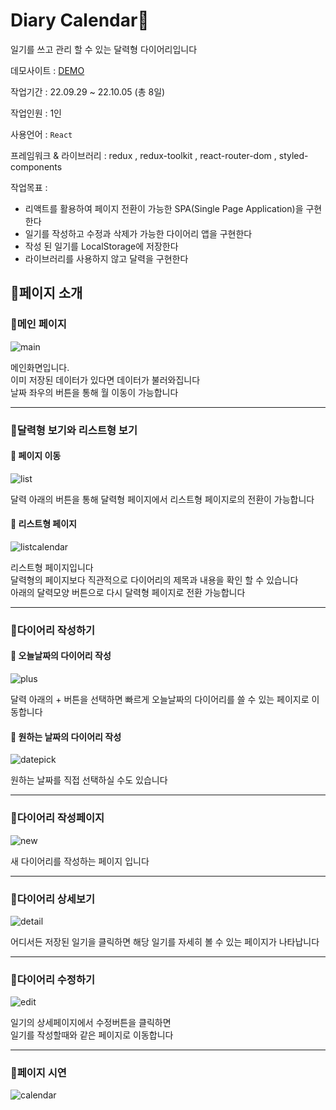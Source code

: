 # Diary Calendar📆

일기를 쓰고 관리 할 수 있는 달력형 다이어리입니다

데모사이트 : [DEMO](https://tmdgp0212.github.io/Diary_Calendar)

작업기간 : 22.09.29 ~ 22.10.05 (총 8일)

작업인원 : 1인

사용언어 : `React`

프레임워크 & 라이브러리 : redux , redux-toolkit , react-router-dom , styled-components 

작업목표 : 
- 리액트를 활용하여 페이지 전환이 가능한 SPA(Single Page Application)을 구현한다
- 일기를 작성하고 수정과 삭제가 가능한 다이어리 앱을 구현한다
- 작성 된 일기를 LocalStorage에 저장한다
- 라이브러리를 사용하지 않고 달력을 구현한다

## 🧡페이지 소개

### 💛메인 페이지

![main](https://user-images.githubusercontent.com/112364408/213084460-497bb7c4-c638-4f42-88da-96c4ebbfb69b.png)

메인화면입니다.  
이미 저장된 데이터가 있다면 데이터가 불러와집니다  
날짜 좌우의 버튼을 통해 월 이동이 가능합니다 

---

### 💛달력형 보기와 리스트형 보기

#### 🌟 페이지 이동

![list](https://user-images.githubusercontent.com/112364408/213084986-9a91de56-414e-4739-9605-3e5e850b1b34.png)

달력 아래의 버튼을 통해 달력형 페이지에서 리스트형 페이지로의 전환이 가능합니다

#### 🌟 리스트형 페이지

![listcalendar](https://user-images.githubusercontent.com/112364408/213085133-3f2242f0-7590-421f-aadb-ec7228ed13fa.png)

리스트형 페이지입니다  
달력형의 페이지보다 직관적으로 다이어리의 제목과 내용을 확인 할 수 있습니다  
아래의 달력모양 버튼으로 다시 달력형 페이지로 전환 가능합니다

---

### 💛다이어리 작성하기

#### 🌟 오늘날짜의 다이어리 작성

![plus](https://user-images.githubusercontent.com/112364408/213085501-1cd4dd97-e041-4b0e-92e1-1a605d18c551.png)

달력 아래의 + 버튼을 선택하면 빠르게 오늘날짜의 다이어리를 쓸 수 있는 페이지로 이동합니다

#### 🌟 원하는 날짜의 다이어리 작성

![datepick](https://user-images.githubusercontent.com/112364408/213085502-f00a6bec-84fc-4f92-bdaf-edfc236257b4.png)

원하는 날짜를 직접 선택하실 수도 있습니다

---

### 💛다이어리 작성페이지

![new](https://user-images.githubusercontent.com/112364408/213085989-eeabffeb-6f81-4269-abcc-de73698303e1.png)

새 다이어리를 작성하는 페이지 입니다

---

### 💛다이어리 상세보기

![detail](https://user-images.githubusercontent.com/112364408/213086075-625d67e0-8e4f-471c-9ec9-8c64ebab31fd.png)

어디서든 저장된 일기을 클릭하면 해당 일기를 자세히 볼 수 있는 페이지가 나타납니다

---

### 💛다이어리 수정하기

![edit](https://user-images.githubusercontent.com/112364408/213086650-8c56f245-1475-4a11-b9ef-4c74d88f68f4.png)

일기의 상세페이지에서 수정버튼을 클릭하면  
일기를 작성할때와 같은 페이지로 이동합니다

---

### 💛페이지 시연

![calendar](https://user-images.githubusercontent.com/112364408/213086823-0b13698e-1064-4bcb-80cc-13ff6413f126.gif)

